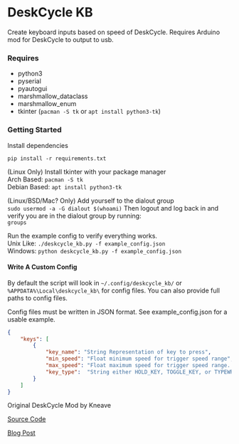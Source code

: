 # DeskCycle KB
Create keyboard inputs based on speed of DeskCycle. Requires Arduino mod for DeskCycle to output to usb.  

### Requires
- python3
- pyserial
- pyautogui
- marshmallow_dataclass
- marshmallow_enum
- tkinter (`pacman -S tk` or `apt install python3-tk`)

### Getting Started
Install dependencies  

`pip install -r requirements.txt`  

(Linux Only) Install tkinter with your package manager  
Arch Based: `pacman -S tk`  
Debian Based: `apt install python3-tk`  

(Linux/BSD/Mac? Only) Add yourself to the dialout group  
`sudo usermod -a -G dialout $(whoami)`
Then logout and log back in and verify you are in the dialout group by running:  
`groups`

Run the example config to verify everything works.  
Unix Like: `./deskcycle_kb.py -f example_config.json`  
Windows: `python deskcycle_kb.py -f example_config.json`

#### Write A Custom Config
By default the script will look in `~/.config/deskcycle_kb/` or `%APPDATA%\Local\deskcycle_kb\` for config files. 
You can also provide full paths to config files.

Config files must be written in JSON format. See example_config.json for a usable example.
```json
{
    "keys": [
        {
            "key_name": "String Representation of key to press",
            "min_speed": "Float minimum speed for trigger speed range",
            "max_speed": "Float maximum speed for trigger speed range. Default infinity",
            "key_type":  "String either HOLD_KEY, TOGGLE_KEY, or TYPEWRITE_KEY. Default HOLD_KEY"
        }
    ]
}
```

Original DeskCycle Mod by Kneave 

[Source Code](https://github.com/kneave/dcspeedo) 

[Blog Post](https://neave.engineering/2015/04/03/arduino-speedometer-for-the-deskcycle/)
